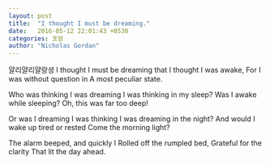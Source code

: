 ```yaml
---
layout: post
title:  "I thought I must be dreaming."
date:   2016-05-12 22:01:43 +0530
categories: 포엄
author: "Nicholas Gordan"
---
```

얄리얄리얄랑셩
I thought I must be dreaming that
I thought I was awake,
For I was without question in
A most peculiar state.

Who was thinking I was dreaming
I was thinking in my sleep?
Was I awake while sleeping?
Oh, this was far too deep!

Or was I dreaming I was thinking
I was dreaming in the night?
And would I wake up tired or rested
Come the morning light?

The alarm beeped, and quickly I
Rolled off the rumpled bed,
Grateful for the clarity
That lit the day ahead.
